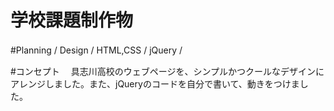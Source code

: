 
# 学校課題制作物

#Planning / Design / HTML,CSS / jQuery /　　

#コンセプト　
具志川高校のウェブページを、シンプルかつクールなデザインにアレンジしました。また、jQueryのコードを自分で書いて、動きをつけました。






